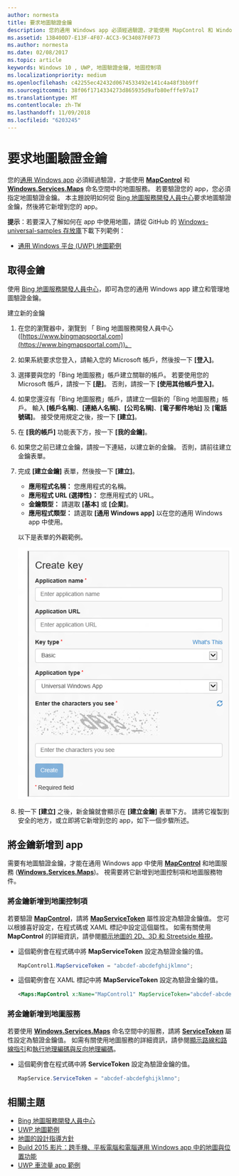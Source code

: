 ```yaml
---
author: normesta
title: 要求地圖驗證金鑰
description: 您的通用 Windows app 必須經過驗證，才能使用 MapControl 和 Windows.Services.Maps 命名空間中的地圖服務。
ms.assetid: 13B400D7-E13F-4F07-ACC3-9C34087F0F73
ms.author: normesta
ms.date: 02/08/2017
ms.topic: article
keywords: Windows 10 , UWP, 地圖驗證金鑰, 地圖控制項
ms.localizationpriority: medium
ms.openlocfilehash: c42255ec42432d0674533492e141c4a48f3bb9ff
ms.sourcegitcommit: 38f06f1714334273d865935d9afb80efffe97a17
ms.translationtype: MT
ms.contentlocale: zh-TW
ms.lasthandoff: 11/09/2018
ms.locfileid: "6203245"
---
```

# <a name="request-a-maps-authentication-key"></a>要求地圖驗證金鑰




您的[通用 Windows app](https://msdn.microsoft.com/library/windows/apps/dn894631) 必須經過驗證，才能使用 [**MapControl**](https://msdn.microsoft.com/library/windows/apps/dn637004) 和 [**Windows.Services.Maps**](https://msdn.microsoft.com/library/windows/apps/dn636979) 命名空間中的地圖服務。 若要驗證您的 app，您必須指定地圖驗證金鑰。 本主題說明如何從 [Bing 地圖服務開發人員中心](https://www.bingmapsportal.com/)要求地圖驗證金鑰，然後將它新增到您的 app。

**提示**：若要深入了解如何在 app 中使用地圖，請從 GitHub 的 [Windows-universal-samples 存放庫](http://go.microsoft.com/fwlink/p/?LinkId=619979)下載下列範例：

-   [通用 Windows 平台 (UWP) 地圖範例](http://go.microsoft.com/fwlink/p/?LinkId=619977)

## <a name="get-a-key"></a>取得金鑰


使用 [Bing 地圖服務開發人員中心](https://www.bingmapsportal.com/)，即可為您的通用 Windows app 建立和管理地圖驗證金鑰。

建立新的金鑰

1.  在您的瀏覽器中，瀏覽到 「 Bing 地圖服務開發人員中心 ([https://www.bingmapsportal.com](https://www.bingmapsportal.com/))。

2.  如果系統要求您登入，請輸入您的 Microsoft 帳戶，然後按一下 **\[登入\]**。

3.  選擇要與您的「Bing 地圖服務」帳戶建立關聯的帳戶。 若要使用您的 Microsoft 帳戶，請按一下 **\[是\]**。 否則，請按一下 **\[使用其他帳戶登入\]**。

4.  如果您還沒有「Bing 地圖服務」帳戶，請建立一個新的「Bing 地圖服務」帳戶。 輸入 **\[帳戶名稱\]**、**\[連絡人名稱\]**、**\[公司名稱\]**、**\[電子郵件地址\]** 及 **\[電話號碼\]**。 接受使用規定之後，按一下 **\[建立\]**。

5.  在 **[我的帳戶]** 功能表下方，按一下 **[我的金鑰]**。

6.  如果您之前已建立金鑰，請按一下連結，以建立新的金鑰。 否則，請前往建立金鑰表單。

7.  完成 **\[建立金鑰\]** 表單，然後按一下 **\[建立\]**。

    -   **應用程式名稱：** 您應用程式的名稱。
    -   **應用程式 URL (選擇性)：** 您應用程式的 URL。
    -   **金鑰類型：** 請選取 **\[基本\]** 或 **\[企業\]**。
    -   **應用程式類型：** 請選取 **\[通用 Windows app\]** 以在您的通用 Windows app 中使用。

    以下是表單的外觀範例。

    ![[建立金鑰] 表單的範例。](images/createkeydialog.png)

8.  按一下 **\[建立\]** 之後，新金鑰就會顯示在 **\[建立金鑰\]** 表單下方。 請將它複製到安全的地方，或立即將它新增到您的 app，如下一個步驟所述。

## <a name="add-the-key-to-your-app"></a>將金鑰新增到 app


需要有地圖驗證金鑰，才能在通用 Windows app 中使用 [**MapControl**](https://msdn.microsoft.com/library/windows/apps/dn637004) 和地圖服務 ([**Windows.Services.Maps**](https://msdn.microsoft.com/library/windows/apps/dn636979))。 視需要將它新增到地圖控制項和地圖服務物件。

### <a name="to-add-the-key-to-a-map-control"></a>將金鑰新增到地圖控制項

若要驗證 [**MapControl**](https://msdn.microsoft.com/library/windows/apps/dn637004)，請將 [**MapServiceToken**](https://msdn.microsoft.com/library/windows/apps/dn637036) 屬性設定為驗證金鑰值。 您可以根據喜好設定，在程式碼或 XAML 標記中設定這個屬性。 如需有關使用 **MapControl** 的詳細資訊，請參閱[顯示地圖的 2D、3D 和 Streetside 檢視](display-maps.md)。

-   這個範例會在程式碼中將 **MapServiceToken** 設定為驗證金鑰的值。

    ```cs
    MapControl1.MapServiceToken = "abcdef-abcdefghijklmno";
    ```

-   這個範例會在 XAML 標記中將 **MapServiceToken** 設定為驗證金鑰的值。

    ```xml
    <Maps:MapControl x:Name="MapControl1" MapServiceToken="abcdef-abcdefghijklmno"/>
    ```

### <a name="to-add-the-key-to-map-services"></a>將金鑰新增到地圖服務

若要使用 [**Windows.Services.Maps**](https://msdn.microsoft.com/library/windows/apps/dn636979) 命名空間中的服務，請將 [**ServiceToken**](https://msdn.microsoft.com/library/windows/apps/dn636977) 屬性設定為驗證金鑰值。 如需有關使用地圖服務的詳細資訊，請參閱[顯示路線和路線指引](routes-and-directions.md)和[執行地理編碼與反向地理編碼](geocoding.md)。

-   這個範例會在程式碼中將 **ServiceToken** 設定為驗證金鑰的值。

    ```cs
    MapService.ServiceToken = "abcdef-abcdefghijklmno";
    ```

## <a name="related-topics"></a>相關主題

* [Bing 地圖服務開發人員中心](https://www.bingmapsportal.com/)
* [UWP 地圖範例](http://go.microsoft.com/fwlink/p/?LinkId=619977)
* [地圖的設計指導方針](https://msdn.microsoft.com/library/windows/apps/dn596102)
* [Build 2015 影片：跨手機、平板電腦和電腦運用 Windows app 中的地圖與位置功能](https://channel9.msdn.com/Events/Build/2015/2-757)
* [UWP 車流量 app 範例](http://go.microsoft.com/fwlink/p/?LinkId=619982)
